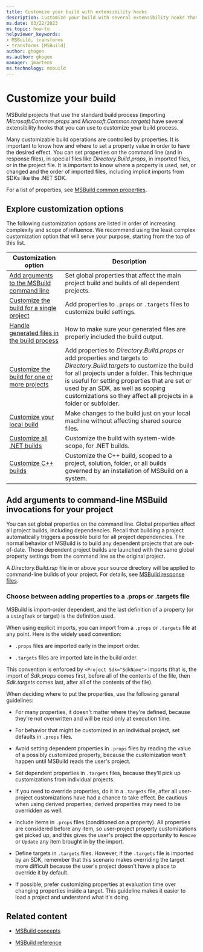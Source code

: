 ```yaml
---
title: Customize your build with extensibility hooks
description: Customize your build with several extensibility hooks that you can use to modify MSBuild projects that use the standard build process. 
ms.date: 03/22/2023
ms.topic: how-to
helpviewer_keywords:
- MSBuild, transforms
- transforms [MSBuild]
author: ghogen
ms.author: ghogen
manager: jmartens
ms.technology: msbuild
---
```

# Customize your build

MSBuild projects that use the standard build process (importing *Microsoft.Common.props* and *Microsoft.Common.targets*) have several extensibility hooks that you can use to customize your build process.

Many customizable build operations are controlled by properties. It is important to know how and where to set a property value in order to have the desired effect. You can set properties on the command line (and in response files), in special files like *Directory.Build.props*, in imported files, or in the project file. It is important to know where a property is used, set, or changed and the order of imported files, including implicit imports from SDKs like the .NET SDK.

For a list of properties, see [MSBuild common properties](./common-msbuild-project-properties.md).

## Explore customization options

The following customization options are listed in order of increasing complexity and scope of influence. We recommend using the least complex customization option that will serve your purpose, starting from the top of this list.

| Customization option | Description |
| - | - |
| [Add arguments to the MSBuild command line](#add-arguments-to-command-line-msbuild-invocations-for-your-project) | Set global properties that affect the main project build and builds of all dependent projects. |
| [Customize the build for a single project](#choose-between-adding-properties-to-a-props-or-targets-file) | Add properties to `.props` or `.targets` files to customize build settings. |
| [Handle generated files in the build process](customize-builds-for-generated-files.md) | How to make sure your generated files are properly included the build output. |
| [Customize the build for one or more projects](customize-by-directory.md) | Add properties to *Directory.Build.props* or add properties and targets to *Directory.Build.targets* to customize the build for all projects under a folder. This technique is useful for setting properties that are set or used by an SDK, as well as scoping customizations so they affect all projects in a folder or subfolder. |
| [Customize your local build](customize-your-local-build.md) | Make changes to the build just on your local machine without affecting shared source files. |
| [Customize all .NET builds](customize-net-builds.md)| Customize the build with system-wide scope, for .NET builds. |
| [Customize C++ builds](customize-cpp-builds.md) | Customize the C++ build, scoped to a project, solution, folder, or all builds governed by an installation of MSBuild on a system. |

## Add arguments to command-line MSBuild invocations for your project

You can set global properties on the command line. Global properties affect all project builds, including dependencies. Recall that building a project automatically triggers a possible build for all project dependencies. The normal behavior of MSBuild is to build any dependent projects that are out-of-date. Those dependent project builds are launched with the same global property settings from the command line as the original project.

A *Directory.Build.rsp* file in or above your source directory will be applied to command-line builds of your project. For details, see [MSBuild response files](../msbuild/msbuild-response-files.md#directorybuildrsp).

### Choose between adding properties to a .props or .targets file

MSBuild is import-order dependent, and the last definition of a property (or a `UsingTask` or target) is the definition used.

When using explicit imports, you can import from a `.props` or `.targets` file at any point. Here is the widely used convention:

- `.props` files are imported early in the import order.

- `.targets`  files are imported late in the build order.

This convention is enforced by `<Project Sdk="SdkName">` imports (that is, the import of *Sdk.props* comes first, before all of the contents of the file, then *Sdk.targets* comes last, after all of the contents of the file).

When deciding where to put the properties, use the following general guidelines:

- For many properties, it doesn't matter where they're defined, because they're not overwritten and will be read only at execution time.

- For behavior that might be customized in an individual project, set defaults in `.props` files.

- Avoid setting dependent properties in `.props` files by reading the value of a possibly customized property, because the customization won't happen until MSBuild reads the user's project.

- Set dependent properties in `.targets` files, because they'll pick up customizations from individual projects.

- If you need to override properties, do it in a `.targets` file, after all user-project customizations have had a chance to take effect. Be cautious when using derived properties; derived properties may need to be overridden as well.

- Include items in `.props` files (conditioned on a property). All properties are considered before any item, so user-project property customizations get picked up, and this gives the user's project the opportunity to `Remove` or `Update` any item brought in by the import.

- Define targets in `.targets` files. However, if the `.targets` file is imported by an SDK, remember that this scenario makes overriding the target more difficult because the user's project doesn't have a place to override it by default.

- If possible, prefer customizing properties at evaluation time over changing properties inside a target. This guideline makes it easier to load a project and understand what it's doing.

## Related content

- [MSBuild concepts](../msbuild/msbuild-concepts.md)

- [MSBuild reference](../msbuild/msbuild-reference.md)

